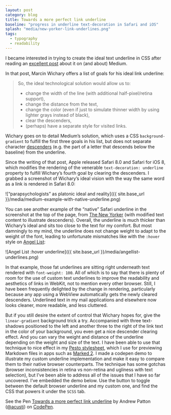 ```yaml
---
layout: post
category: blog
title: Towards a more perfect link underline
baseline: "progress in underline text-decoration in Safari and iOS"
splash: "media/new-yorker-link-underlines.png"
tags:
  - typography
  - readability
---
```


I became interested in trying to create the ideal text underline in CSS after reading an [excellent post][medium-post-underlines] about it on (and about) Medium.

In that post, Marcin Wichary offers a list of goals for his ideal link underline:

> So, the ideal technological solution would allow us to:
>
> - change the width of the line (with additional half-pixel/retina support),
> - change the distance from the text,
> - change the color (even if just to simulate thinner width by using lighter grays instead of black),
> - clear the descenders,
> - (perhaps) have a separate style for visited links.

Wichary goes on to detail Medium’s solution, which uses a CSS `background-gradient` to fulfill the first three goals in his list, but does not separate character [descenders][] (e.g. the part of a letter that descends below the baseline) from the underline.

Since the writing of that post, Apple released Safari 8.0 and Safari for iOS 8, which modifies the rendering of the venerable `text-decoration: underline` property to fulfill Wichary’s fourth goal by clearing the descenders. I grabbed a screenshot of Wichary’s ideal vision with the way the same word as a link is rendered in Safari 8.0:

![“parapsychologists” as platonic ideal and reality]({{ site.base_url }}/media/medium-example-with-native-underline.png)

You can see another example of the “native” Safari underline in the screenshot at the top of the page, from [The New Yorker][] (with modified text content to illustrate descenders). Overall, the underline is much thicker than Wichary’s ideal and sits too close to the text for my comfort. But most damningly to my mind, the underline does not change weight to adapt to the weight of the font, leading to unfortunate mismatches like with the `:hover` style on [Angel List][]:

![Angel List :hover underline]({{ site.base_url }}/media/angellist-underlines.png)

In that example, those fat underlines are sitting right underneath text rendered with `font-weight: 100`. All of which is to say that there is plenty of room for the use of custom text underlines to improve the readability and aesthetics of links in WebKit, not to mention every other browser. Still, I have been frequently delighted by the change in rendering, particularly because any app using a WebView automatically gets the newly cleared descenders. Underlined text in my mail applications and elsewhere now looks cleaner, more readable, and less cluttered.

But if you still desire the extent of control that Wichary hopes for, give the `linear-gradient` background trick a try. Accompanied with three text-shadows positioned to the left and another three to the right of the link text in the color of your background, you even get a nice descender clearing effect. And you can vary the weight and distance of the underline depending on the weight and size of the text. I have been able to use that technique to nice effect in my [Pesto stylesheet][], which I use for previewing Markdown files in apps such as [Marked 2][]. I made a codepen demo to illustrate my custom underline implementation and make it easy to compare them to their native browser counterparts. The technique has some gotchas (browser inconsistencies in retina vs non-retina and ugliness with text selection), but I’ve been able to address all of the issues that I have so far uncovered. I’ve embedded the demo below. Use the button to toggle between the default browser underline and my custom one, and find the CSS that powers it under the `SCSS` tab.

<p data-height="433" data-theme-id="10369" data-slug-hash="gbabKQ" data-default-tab="result" data-user="acusti" class='codepen'>See the Pen <a href='http://codepen.io/acusti/pen/gbabKQ/'>Towards a more perfect link underline</a> by Andrew Patton (<a href='http://codepen.io/acusti'>@acusti</a>) on <a href='http://codepen.io'>CodePen</a>.</p>
<script async src="//assets.codepen.io/assets/embed/ei.js"></script>

[medium-post-underlines]: https://medium.com/designing-medium/crafting-link-underlines-on-medium-7c03a9274f9
[descenders]: https://en.wikipedia.org/wiki/Descender
[The New Yorker]: http://www.newyorker.com
[Angel List]: https://angel.co/jobs
[Pesto stylesheet]: https://github.com/acusti/Custom-Marked-Styles
[Marked 2]: http://marked2app.com
